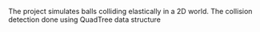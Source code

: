 The project simulates balls colliding elastically in a 2D world. The collision detection done using QuadTree data structure
